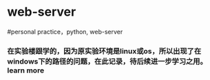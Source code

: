 # web-server
#personal practice，python,  web-server
### 在实验楼跟学的，因为原实验环境是linux或os，所以出现了在windows下的路径的问题，在此记录，待后续进一步学习之用。learn more
